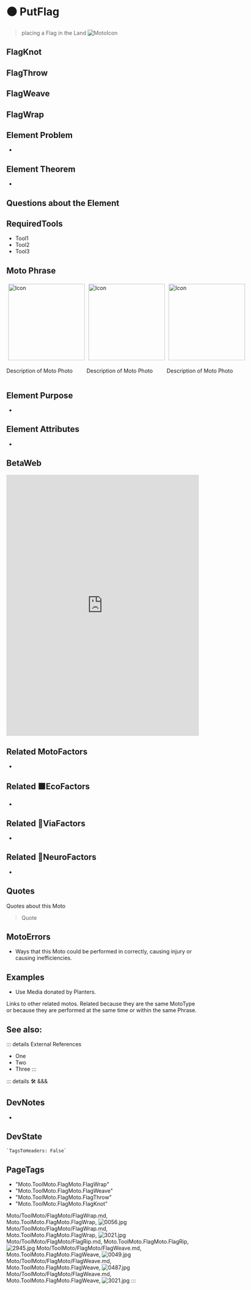 
# 🟠 <moto>PutFlag</moto>

> placing a Flag in the Land
![MotoIcon](/Moto/Moto_Icon.png)

## FlagKnot

## FlagThrow

## FlagWeave

## FlagWrap

## Element Problem

-

## Element Theorem

-

## Questions about the Element

## RequiredTools

- Tool1
- Tool2
- Tool3

## <moto>Moto Phrase</moto>

<div style="display: flex">
    <div>
        <img style="margin: 5px" height="200" width="200" alt="Icon" src="/Moto/Moto_Icon.png"/>
        <p>Description of Moto Photo</p>
    </div>
    <div>
        <img style="margin: 5px" height="200" width="200" alt="Icon" src="/Moto/Moto_Icon.png"/>
        <p>Description of Moto Photo</p>
    </div>
    <div>
        <img style="margin: 5px" height="200" width="200" alt="Icon" src="/Moto/Moto_Icon.png"/>
        <p>Description of Moto Photo</p>
    </div>
</div>

## Element Purpose

-

## Element Attributes

-

## BetaWeb

<iframe
    width="100%"
    height="684"
    frameborder="0"
    src="https://observablehq.com/embed/@d3/force-directed-graph/2?cells=chart"
></iframe>

## Related <moto>MotoFactors</moto>

-

## Related 🟩<eko>EcoFactors</eko>

-

## Related 🔻<via>ViaFactors</via>

-

## Related 💜<neuro>NeuroFactors</neuro>

-  

## Quotes

Quotes about this Moto

> Quote

## MotoErrors

- Ways that this Moto could be performed in correctly, causing injury or causing inefficiencies.

## Examples

- Use Media donated by Planters.

Links to other related motos. Related because they are the same MotoType or because they are performed at the same time or within the same Phrase.

## See also:

::: details External References

- One
- Two
- Three
:::

::: details 🛠 <dev>&&&</dev>

## DevNotes

-

## DevState

```py
`TagsToHeaders: False`
```

<h2>PageTags</h2>

- "Moto.ToolMoto.FlagMoto.FlagWrap"
- "Moto.ToolMoto.FlagMoto.FlagWeave"
- "Moto.ToolMoto.FlagMoto.FlagThrow"
- "Moto.ToolMoto.FlagMoto.FlagKnot"

Moto/ToolMoto/FlagMoto/FlagWrap.md, <dev>Moto.ToolMoto.FlagMoto.FlagWrap</dev>, ![0056.jpg](/PaperPhoto/0056.jpg)
Moto/ToolMoto/FlagMoto/FlagWrap.md, <dev>Moto.ToolMoto.FlagMoto.FlagWrap</dev>, ![3021.jpg](/PaperPhoto/3021.jpg)
Moto/ToolMoto/FlagMoto/FlagRip.md, <dev>Moto.ToolMoto.FlagMoto.FlagRip</dev>, ![2945.jpg](/PaperPhoto/2945.jpg)
Moto/ToolMoto/FlagMoto/FlagWeave.md, <dev>Moto.ToolMoto.FlagMoto.FlagWeave</dev>, ![0049.jpg](/PaperPhoto/0049.jpg)
Moto/ToolMoto/FlagMoto/FlagWeave.md, <dev>Moto.ToolMoto.FlagMoto.FlagWeave</dev>, ![0487.jpg](/PaperPhoto/0487.jpg)
Moto/ToolMoto/FlagMoto/FlagWeave.md, <dev>Moto.ToolMoto.FlagMoto.FlagWeave</dev>, ![3021.jpg](/PaperPhoto/3021.jpg)
:::
